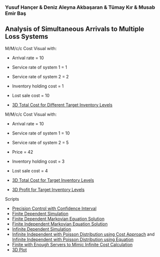 ### Yusuf Hançer & Deniz Aleyna Akbaşaran & Tümay Kır & Musab Emir Baş
## Analysis of Simultaneous Arrivals to Multiple Loss Systems

 M/M/c/c Cost Visual with:
- Arrival rate = 10
- Service rate of system 1 = 1
- Service rate of system 2 = 2
- Inventory holding cost = 1
- Lost sale cost = 10

- [3D Total Cost for Different Target Inventory Levels](files/LastGraph.html)



 M/M/c/c Cost Visual with:
- Arrival rate = 10
- Service rate of system 1 = 10
- Service rate of system 2 = 5
- Price = 42
- Inventory holding cost = 3
- Lost sale cost = 4

- [3D Total Cost for Target Inventory Levels](files/Graph.html)
- [3D Profit for Target Inventory Levels](files/492-Profit.html)



Scripts
- [Precision Control with Confidence Interval](files/finite_confidence_interval.py)
- [Finite Dependent Simulation](files/finite_simulation.py)
- [Finite Dependent Markovian Equation Solution](files/finite_dependent_optimal.m)
- [Finite Independent Markovian Equation Solution](files/finite_dependent_optimal.m)
- [Infinite Dependent Simulation](files/infinite_simulation.py)
- [Infinite Independent with Poisson Distribution using Cost Approach](files/infinite_independent_cost.py) and [Infinite Independent with Poisson Distribution using Equation](files/infinite_independent_equation.py)
- [Finite with Enough Servers to Mimic Infinite Cost Calculation](infinite_cost.m) 
- [3D Plot](LastGraph.Rmd)
